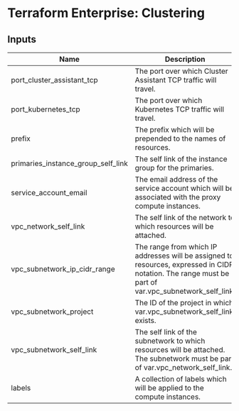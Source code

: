 # Terraform Enterprise: Clustering

## Inputs

| Name | Description | Type | Default | Required |
|------|-------------|------|---------|:-----:|
| port\_cluster\_assistant\_tcp | The port over which Cluster Assistant TCP traffic will travel. | `string` | n/a | yes |
| port\_kubernetes\_tcp | The port over which Kubernetes TCP traffic will travel. | `string` | n/a | yes |
| prefix | The prefix which will be prepended to the names of resources. | `string` | n/a | yes |
| primaries\_instance\_group\_self\_link | The self link of the instance group for the primaries. | `string` | n/a | yes |
| service\_account\_email | The email address of the service account which will be associated with the proxy compute instances. | `string` | n/a | yes |
| vpc\_network\_self\_link | The self link of the network to which resources will be attached. | `string` | n/a | yes |
| vpc\_subnetwork\_ip\_cidr\_range | The range from which IP addresses will be assigned to resources, expressed in CIDR notation. The range must be part of var.vpc\_subnetwork\_self\_link. | `string` | n/a | yes |
| vpc\_subnetwork\_project | The ID of the project in which var.vpc\_subnetwork\_self\_link exists. | `string` | n/a | yes |
| vpc\_subnetwork\_self\_link | The self link of the subnetwork to which resources will be attached. The subnetwork must be part of var.vpc\_network\_self\_link. | `string` | n/a | yes |
| labels | A collection of labels which will be applied to the compute instances. | `map(string)` | `{}` | no |

